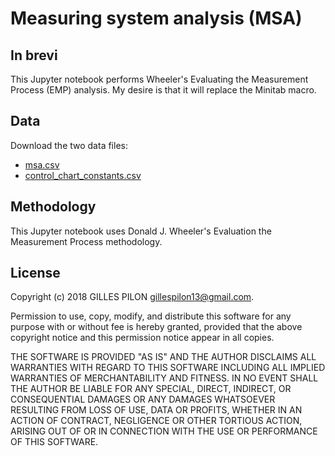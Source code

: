 # Measuring system analysis (MSA)

## In brevi

This Jupyter notebook performs Wheeler's Evaluating the Measurement Process (EMP) analysis. My desire is that it will replace the Minitab macro.

## Data

Download the two data files:

- [msa.csv](https://drive.google.com/open?id=1VCTWoHgT_O2xyQZBuhQcx1TGYK6mu3lb)
- [control_chart_constants.csv](https://drive.google.com/open?id=1Y3wviqWNa8sZe7gg4g3R-unDGEtKB7QO)

## Methodology

This Jupyter notebook uses Donald J. Wheeler's Evaluation the Measurement Process methodology.

## License

Copyright (c) 2018 GILLES PILON <gillespilon13@gmail.com>.

Permission to use, copy, modify, and distribute this software for any purpose with or without fee is hereby granted, provided that the above
copyright notice and this permission notice appear in all copies.

THE SOFTWARE IS PROVIDED "AS IS" AND THE AUTHOR DISCLAIMS ALL WARRANTIES WITH REGARD TO THIS SOFTWARE INCLUDING ALL IMPLIED WARRANTIES OF MERCHANTABILITY AND FITNESS. IN NO EVENT SHALL THE AUTHOR BE LIABLE FOR ANY SPECIAL, DIRECT, INDIRECT, OR CONSEQUENTIAL DAMAGES OR ANY DAMAGES WHATSOEVER RESULTING FROM LOSS OF USE, DATA OR PROFITS, WHETHER IN AN ACTION OF CONTRACT, NEGLIGENCE OR OTHER TORTIOUS ACTION, ARISING OUT OF OR IN CONNECTION WITH THE USE OR PERFORMANCE OF THIS SOFTWARE.
